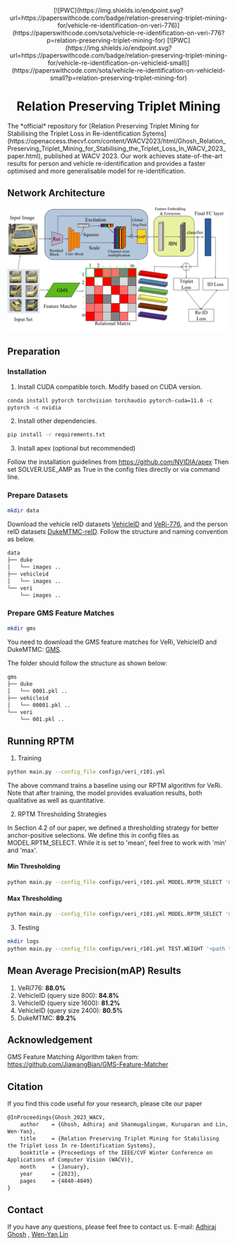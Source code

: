<div align='center'>
[![PWC](https://img.shields.io/endpoint.svg?url=https://paperswithcode.com/badge/relation-preserving-triplet-mining-for/vehicle-re-identification-on-veri-776)](https://paperswithcode.com/sota/vehicle-re-identification-on-veri-776?p=relation-preserving-triplet-mining-for)
[![PWC](https://img.shields.io/endpoint.svg?url=https://paperswithcode.com/badge/relation-preserving-triplet-mining-for/vehicle-re-identification-on-vehicleid-small)](https://paperswithcode.com/sota/vehicle-re-identification-on-vehicleid-small?p=relation-preserving-triplet-mining-for)
  
# Relation Preserving Triplet Mining
</div> 
The *official* repository for [Relation Preserving Triplet Mining for Stabilising the Triplet Loss in Re-identification Sytems](https://openaccess.thecvf.com/content/WACV2023/html/Ghosh_Relation_Preserving_Triplet_Mining_for_Stabilising_the_Triplet_Loss_In_WACV_2023_paper.html), published at WACV 2023. Our work achieves state-of-the-art results for person and vehicle re-identification and provides a faster optimised and more generalisable model for re-identification.

## Network Architecture
![Architecture](images/architecture.png)

## Preparation

### Installation

1. Install CUDA compatible torch. Modify based on CUDA version.
```
conda install pytorch torchvision torchaudio pytorch-cuda=11.6 -c pytorch -c nvidia
```
2. Install other dependencies.
```bash
pip install -r requirements.txt
```

3. Install apex (optional but recommended)

Follow the installation guidelines from https://github.com/NVIDIA/apex
Then set SOLVER.USE_AMP as True in the config files directly or via command line.
### Prepare Datasets

```bash
mkdir data
```

Download the vehicle reID datasets [VehicleID](https://www.pkuml.org/resources/pku-vehicleid.html) and [VeRi-776](https://github.com/JDAI-CV/VeRidataset), and the person reID datasets [DukeMTMC-reID](https://arxiv.org/abs/1609.01775).
Follow the structure and naming convention as below.

```
data
├── duke
│   └── images ..
├── vehicleid
│   └── images ..
└── veri
    └── images ..
```

### Prepare GMS Feature Matches
```bash
mkdir gms
```

You need to download the GMS feature matches for VeRi, VehicleID and DukeMTMC: [GMS](https://drive.google.com/drive/folders/1hdk3pi4Bi_Tb2B7XcBmvwG91Sfisi6BO?usp=share_link).

The folder should follow the structure as shown below:
```
gms
├── duke
│   └── 0001.pkl ..
├── vehicleid
│   └── 00001.pkl ..
└── veri
    └── 001.pkl ..
```
## Running RPTM
1. Training
```bash
python main.py --config_file configs/veri_r101.yml 
```
The above command trains a baseline using our RPTM algorithm for VeRi. Note that after training, the model provides evaluation results, both qualitative as well as quantitative.

2. RPTM Thresholding Strategies

In Section 4.2 of our paper, we defined a thresholding strategy for better anchor-positive selections. We define this in config files as MODEL.RPTM_SELECT. While it is set to 'mean', feel free to work with 'min' and 'max'.

#### Min Thresholding
```bash
python main.py --config_file configs/veri_r101.yml MODEL.RPTM_SELECT 'min'
```

#### Max Thresholding
```bash
python main.py --config_file configs/veri_r101.yml MODEL.RPTM_SELECT 'max'
```

3. Testing
```bash
mkdir logs
python main.py --config_file configs/veri_r101.yml TEST.WEIGHT '<path to trained model>' TEST.EVAL True 
```

## Mean Average Precision(mAP) Results
1. VeRi776: **88.0%**
2. VehicleID (query size 800): **84.8%**
3. VehicleID (query size 1600): **81.2%**
4. VehicleID (query size 2400): **80.5%**
5. DukeMTMC: **89.2%**

## Acknowledgement

GMS Feature Matching Algorithm taken from: https://github.com/JiawangBian/GMS-Feature-Matcher

## Citation

If you find this code useful for your research, please cite our paper

```
@InProceedings{Ghosh_2023_WACV,
    author    = {Ghosh, Adhiraj and Shanmugalingam, Kuruparan and Lin, Wen-Yan},
    title     = {Relation Preserving Triplet Mining for Stabilising the Triplet Loss In re-Identification Systems},
    booktitle = {Proceedings of the IEEE/CVF Winter Conference on Applications of Computer Vision (WACV)},
    month     = {January},
    year      = {2023},
    pages     = {4840-4849}
}
```

## Contact

If you have any questions, please feel free to contact us. E-mail: [Adhiraj Ghosh](mailto:adhirajghosh1998@gmail.com) , [Wen-Yan Lin](mailto:daniellin@smu.edu.sg)

